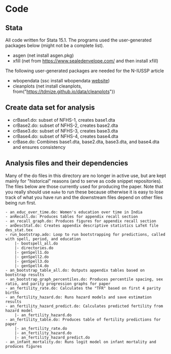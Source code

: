 # Code

## Stata

All code written for Stata 15.1.
The programs used the user-generated packages below (might not be a complete list).

- asgen (net install asgen.pkg)
- xfill (net from https://www.sealedenvelope.com/ and then install xfill)

The following user-generated packages are needed for the N-IUSSP article

- wbopendata (ssc install wbopendata [website](https://datahelpdesk.worldbank.org/knowledgebase/articles/889464-wbopendata-stata-module-to-access-world-bank-data))
- cleanplots (net install cleanplots, from("https://tdmize.github.io/data/cleanplots"))

## Create data set for analysis

- crBase1.do: subset of NFHS-1, creates base1.dta
- crBase2.do: subset of NFHS-2, creates base2.dta
- crBase3.do: subset of NFHS-3, creates base3.dta
- crBase4.do: subset of NFHS-4, creates base4.dta
- crBase.do: Combines base1.dta, base2.dta, base3.dta, and base4.dta and ensures consistency

## Analysis files and their dependencies

Many of the do files in this directory are no longer in active use, but are kept mainly for
"historical" reasons (and to serve as code snippet repositories).
The files below are those currently used for producing the paper.
Note that you really should use `make` to run these because otherwise it is easy to lose
track of what you have run and the downstream files depend on other files being run first.

```
- an_educ_over_time.do: Women's education over time in India
- anRecall.do: Produces tables for appendix recall section
- an_recall_graph.do: Produces figures for appendix recall section
- anDescStat.do: Creates appendix descriptive statistics LaTeX file des_stat.tex
- run_bootstrap.ado: Loop to run bootstrapping for predictions, called with spell, period, and education
	|- bootspell_all.do
	|- directories.do
	|- genSpell1.do
	|- genSpell2.do
	|- genSpell3.do
	|- genSpell4.do
- an_bootstrap_table_all.do: Outputs appendix tables based on bootstrap results
- an_bootstrap_graph_percentiles.do: Produces percentile spacing, sex ratio, and parity progression graphs for paper
- an_fertility_rate.do: Calculates the "TFR" based on first 4 parity births
- an_fertility_hazard.do: Runs hazard models and save estimation results
- an_fertility_hazard_predict.do: Calculates predicted fertility from hazard model
	|- an_fertility_hazard.do
- an_fertility_table.do: Produces table of fertility predictions for paper
	|- an_fertility_rate.do
	|- an_fertility_hazard.do
	|- an_fertility_hazard_predict.do
- an_infant_mortality.do: Runs logit model on infant mortality and produces figures
```
